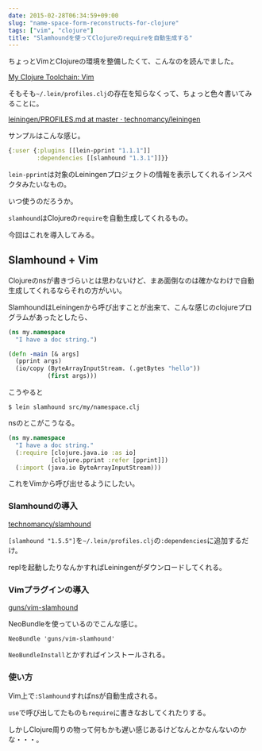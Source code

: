 ```yaml
---
date: 2015-02-28T06:34:59+09:00
slug: "name-space-form-reconstructs-for-clojure"
tags: ["vim", "clojure"]
title: "Slamhoundを使ってClojureのrequireを自動生成する"
---
```


ちょっとVimとClojureの環境を整備したくて、こんなのを読んでました。

[My Clojure Toolchain: Vim](http://blog.venanti.us/clojure-vim/)

そもそも`~/.lein/profiles.clj`の存在を知らなくって、ちょっと色々書いてみることに。

[leiningen/PROFILES.md at master · technomancy/leiningen](https://github.com/technomancy/leiningen/blob/master/doc/PROFILES.md)

サンプルはこんな感じ。

``` clojure
{:user {:plugins [[lein-pprint "1.1.1"]]
        :dependencies [[slamhound "1.3.1"]]}}
```

`lein-pprint`は対象のLeiningenプロジェクトの情報を表示してくれるインスペクタみたいなもの。

いつ使うのだろうか。

`slamhound`はClojureの`require`を自動生成してくれるもの。

今回はこれを導入してみる。

## Slamhound + Vim

Clojureのnsが書きづらいとは思わないけど、まあ面倒なのは確かなわけで自動生成してくれるならそれの方がいい。

SlamhoundはLeiningenから呼び出すことが出来て、こんな感じのclojureプログラムがあったとしたら、

``` clojure
(ns my.namespace
  "I have a doc string.")

(defn -main [& args]
  (pprint args)
  (io/copy (ByteArrayInputStream. (.getBytes "hello"))
           (first args)))
```

こうやると

```
$ lein slamhound src/my/namespace.clj
```

nsのとこがこうなる。

``` clojure
(ns my.namespace
  "I have a doc string."
  (:require [clojure.java.io :as io]
            [clojure.pprint :refer [pprint]])
  (:import (java.io ByteArrayInputStream)))
```

これをVimから呼び出せるようにしたい。

### Slamhoundの導入

[technomancy/slamhound](https://github.com/technomancy/slamhound)

`[slamhound "1.5.5"]`を`~/.lein/profiles.clj`の`:dependencies`に追加するだけ。

replを起動したりなんかすればLeiningenがダウンロードしてくれる。

### Vimプラグインの導入

[guns/vim-slamhound](https://github.com/guns/vim-slamhound)

NeoBundleを使っているのでこんな感じ。

```
NeoBundle 'guns/vim-slamhound'
```

`NeoBundleInstall`とかすればインストールされる。

### 使い方

Vim上で`:Slamhound`すればnsが自動生成される。

`use`で呼び出してたものも`require`に書きなおしてくれたりする。

しかしClojure周りの物って何もかも遅い感じあるけどなんとかなんないのかな・・・。

